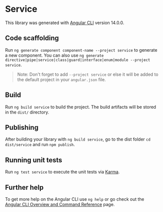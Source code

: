 # Service

This library was generated with [Angular CLI](https://github.com/angular/angular-cli) version 14.0.0.

## Code scaffolding

Run `ng generate component component-name --project service` to generate a new component. You can also use `ng generate directive|pipe|service|class|guard|interface|enum|module --project service`.
> Note: Don't forget to add `--project service` or else it will be added to the default project in your `angular.json` file. 

## Build

Run `ng build service` to build the project. The build artifacts will be stored in the `dist/` directory.

## Publishing

After building your library with `ng build service`, go to the dist folder `cd dist/service` and run `npm publish`.

## Running unit tests

Run `ng test service` to execute the unit tests via [Karma](https://karma-runner.github.io).

## Further help

To get more help on the Angular CLI use `ng help` or go check out the [Angular CLI Overview and Command Reference](https://angular.io/cli) page.
